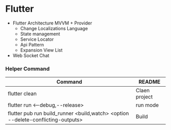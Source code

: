 # Flutter
- Flutter Architecture MVVM + Provider
  - Change Localizations Language
  - State management 
  - Service Locator
  - Api Pattern 
  - Expansion View List
- Web Socket Chat

### Helper Command
| Command | README |
| ------ | ------ |
| flutter clean | Claen project |
| flutter run <--debug,--release>| run mode |
| flutter pub run build_runner <build,watch> <option --delete-conflicting-outputs> | Build 
